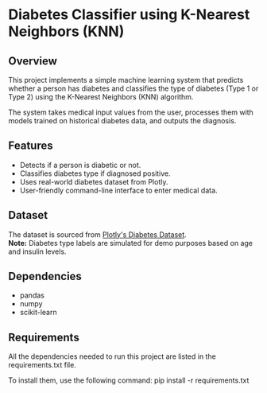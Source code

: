 # Diabetes Classifier using K-Nearest Neighbors (KNN)

## Overview
This project implements a simple machine learning system that predicts whether a person has diabetes and classifies the type of diabetes (Type 1 or Type 2) using the K-Nearest Neighbors (KNN) algorithm.

The system takes medical input values from the user, processes them with models trained on historical diabetes data, and outputs the diagnosis.

## Features
- Detects if a person is diabetic or not.
- Classifies diabetes type if diagnosed positive.
- Uses real-world diabetes dataset from Plotly.
- User-friendly command-line interface to enter medical data.

## Dataset
The dataset is sourced from [Plotly's Diabetes Dataset](https://github.com/plotly/datasets/blob/master/diabetes.csv).  
**Note:** Diabetes type labels are simulated for demo purposes based on age and insulin levels.

## Dependencies
- pandas
- numpy
- scikit-learn

## Requirements
All the dependencies needed to run this project are listed in the requirements.txt file.

To install them, use the following command:
pip install -r requirements.txt